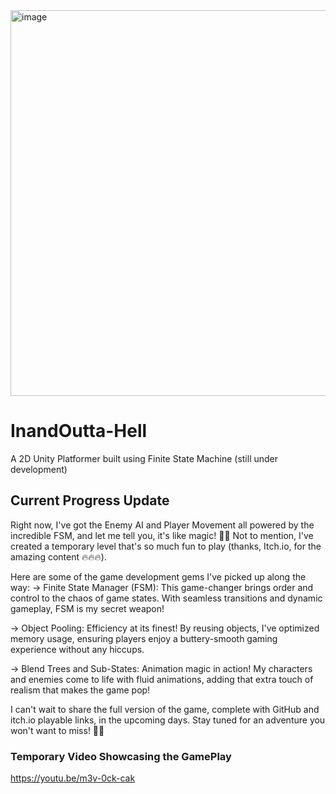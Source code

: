 <img width="617" alt="image" src="https://github.com/manhiem/InandOutta-Hell/assets/59243227/9be0ec7e-d4ff-49b4-a8a3-a406a25af0a3">

# InandOutta-Hell
A 2D Unity Platformer built using Finite State Machine (still under development)

## Current Progress Update
Right now, I've got the Enemy AI and Player Movement all powered by the incredible FSM, and let me tell you, it's like magic! 🧙‍♂️ Not to mention, I've created a temporary 
level that's so much fun to play (thanks, Itch.io, for the amazing content 🔥🔥🔥).

Here are some of the game development gems I've picked up along the way:
-> Finite State Manager (FSM): This game-changer brings order and control to the chaos of game states. With seamless transitions and dynamic gameplay, FSM is my secret weapon!

-> Object Pooling: Efficiency at its finest! By reusing objects, I've optimized memory usage, ensuring players enjoy a buttery-smooth gaming experience without any hiccups.

-> Blend Trees and Sub-States: Animation magic in action! My characters and enemies come to life with fluid animations, adding that extra touch of realism that makes the game pop!

I can't wait to share the full version of the game, complete with GitHub and itch.io playable links, in the upcoming days. Stay tuned for an adventure you won't want to miss! 🚀💫

### Temporary Video Showcasing the GamePlay
https://youtu.be/m3v-0ck-cak
